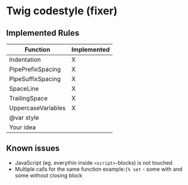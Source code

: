 # Twig codestyle (fixer)

## Implemented Rules
| Function | Implemented |
| --- | --- |
| Indentation | X |
| PipePrefixSpacing | X |
| PipeSuffixSpacing | X |
| SpaceLine | X |
| TrailingSpace | X |
| UppercaseVariables | X |
| @var style |  |
| Your idea |  |


## Known issues
* JavaScript (eg. everythin inside `<script>`-blocks) is not touched
* Multiple calls for the same function example:`{% set` - some with and some without closing block
